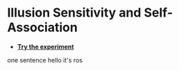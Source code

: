 # Illusion Sensitivity and Self-Association

- [**Try the experiment**](https://realitybending.github.io/IllusionGameSelfAssociation/experiment/)

one sentence
hello it's ros
